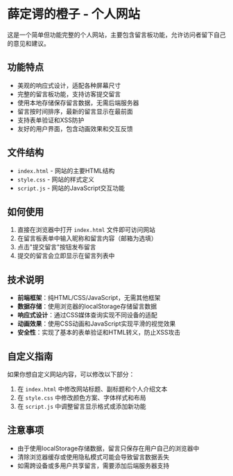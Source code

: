 # 薛定谔的橙子 - 个人网站

这是一个简单但功能完整的个人网站，主要包含留言板功能，允许访问者留下自己的意见和建议。

## 功能特点

- 美观的响应式设计，适配各种屏幕尺寸
- 完整的留言板功能，支持访客提交留言
- 使用本地存储保存留言数据，无需后端服务器
- 留言按时间排序，最新的留言显示在最前面
- 支持表单验证和XSS防护
- 友好的用户界面，包含动画效果和交互反馈

## 文件结构

- `index.html` - 网站的主要HTML结构
- `style.css` - 网站的样式定义
- `script.js` - 网站的JavaScript交互功能

## 如何使用

1. 直接在浏览器中打开 `index.html` 文件即可访问网站
2. 在留言板表单中输入昵称和留言内容（邮箱为选填）
3. 点击"提交留言"按钮发布留言
4. 提交的留言会立即显示在留言列表中

## 技术说明

- **前端框架**：纯HTML/CSS/JavaScript，无需其他框架
- **数据存储**：使用浏览器的localStorage存储留言数据
- **响应式设计**：通过CSS媒体查询实现不同设备的适配
- **动画效果**：使用CSS动画和JavaScript实现平滑的视觉效果
- **安全性**：实现了基本的表单验证和HTML转义，防止XSS攻击

## 自定义指南

如果你想自定义网站内容，可以修改以下部分：

1. 在 `index.html` 中修改网站标题、副标题和个人介绍文本
2. 在 `style.css` 中修改颜色方案、字体样式和布局
3. 在 `script.js` 中调整留言显示格式或添加新功能

## 注意事项

- 由于使用localStorage存储数据，留言只保存在用户自己的浏览器中
- 清除浏览器缓存或使用隐私模式可能会导致留言数据丢失
- 如需跨设备或多用户共享留言，需要添加后端服务器支持